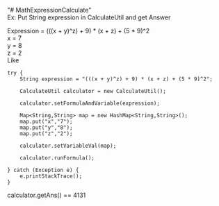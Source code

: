 "# MathExpressionCalculate"   
  Ex: Put String expression in CalculateUtil and get Answer

  Expression = (((x + y)^z) + 9) * (x + z) + (5 * 9)^2  
    x = 7  
  y = 8  
  z = 2  
Like 

	try {
 		String expression = "(((x + y)^z) + 9) * (x + z) + (5 * 9)^2";
   
		CalculateUtil calculator = new CalculateUtil();
	
		calculator.setFormulaAndVariable(expression);
	
		Map<String,String> map = new HashMap<String,String>();
		map.put("x","7");
		map.put("y","8");
		map.put("z","2");
	
		calculator.setVariableVal(map);
	
		calculator.runFormula();
	
	} catch (Exception e) {
		e.printStackTrace();
	}

calculator.getAns() == 4131
